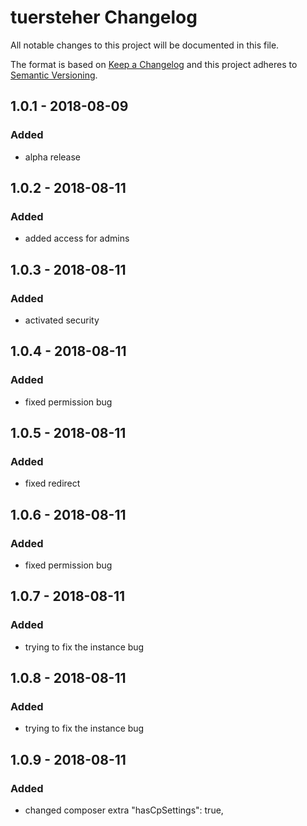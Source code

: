 # tuersteher Changelog

All notable changes to this project will be documented in this file.

The format is based on [Keep a Changelog](http://keepachangelog.com/) and this project adheres to [Semantic Versioning](http://semver.org/).

## 1.0.1 - 2018-08-09
### Added
- alpha release

## 1.0.2 - 2018-08-11
### Added
- added access for admins

## 1.0.3 - 2018-08-11
### Added
- activated security

## 1.0.4 - 2018-08-11
### Added
- fixed permission bug

## 1.0.5 - 2018-08-11
### Added
- fixed redirect

## 1.0.6 - 2018-08-11
### Added
- fixed permission bug

## 1.0.7 - 2018-08-11
### Added
- trying to fix the instance bug

## 1.0.8 - 2018-08-11
### Added
- trying to fix the instance bug

## 1.0.9 - 2018-08-11
### Added
- changed composer extra "hasCpSettings": true,